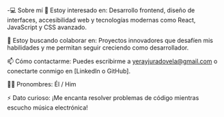 -💻 Sobre mí
👀 Estoy interesado en: Desarrollo frontend, diseño de interfaces, accesibilidad web y tecnologías modernas como React, JavaScript y CSS avanzado.

🤝 Estoy buscando colaborar en: Proyectos innovadores que desafíen mis habilidades y me permitan seguir creciendo como desarrollador.

📫 Cómo contactarme: Puedes escribirme a yerayjuradovela@gmail.com o conectarte conmigo en [LinkedIn o GitHub].

👨‍💻 Pronombres: Él / Him

⚡ Dato curioso: ¡Me encanta resolver problemas de código mientras escucho música electrónica!
